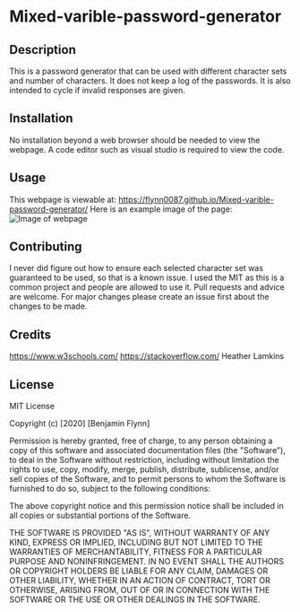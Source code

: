 # Mixed-varible-password-generator

## Description

This is a password generator that can be used with different character sets and number of characters. It does not keep a log of the passwords. It is also intended to cycle if invalid responses are given.

## Installation

No installation beyond a web browser should be needed to view the webpage. A code editor such as visual studio is required to view the code.

## Usage

This webpage is viewable at: https://flynn0087.github.io/Mixed-varible-password-generator/
Here is an example image of the page: ![Image of webpage](screenshots/Screenshot.PNG)

## Contributing

I never did figure out how to ensure each selected character set was guaranteed to be used, so that is a known issue. I used the MIT as this is a common project and people are allowed to use it. Pull requests and advice are welcome. For major changes please create an issue first about the changes to be made.

## Credits

https://www.w3schools.com/
https://stackoverflow.com/
Heather Lamkins

## License

MIT License

Copyright (c) [2020] [Benjamin Flynn]

Permission is hereby granted, free of charge, to any person obtaining a copy
of this software and associated documentation files (the "Software"), to deal
in the Software without restriction, including without limitation the rights
to use, copy, modify, merge, publish, distribute, sublicense, and/or sell
copies of the Software, and to permit persons to whom the Software is
furnished to do so, subject to the following conditions:

The above copyright notice and this permission notice shall be included in all
copies or substantial portions of the Software.

THE SOFTWARE IS PROVIDED "AS IS", WITHOUT WARRANTY OF ANY KIND, EXPRESS OR
IMPLIED, INCLUDING BUT NOT LIMITED TO THE WARRANTIES OF MERCHANTABILITY,
FITNESS FOR A PARTICULAR PURPOSE AND NONINFRINGEMENT. IN NO EVENT SHALL THE
AUTHORS OR COPYRIGHT HOLDERS BE LIABLE FOR ANY CLAIM, DAMAGES OR OTHER
LIABILITY, WHETHER IN AN ACTION OF CONTRACT, TORT OR OTHERWISE, ARISING FROM,
OUT OF OR IN CONNECTION WITH THE SOFTWARE OR THE USE OR OTHER DEALINGS IN THE
SOFTWARE.
